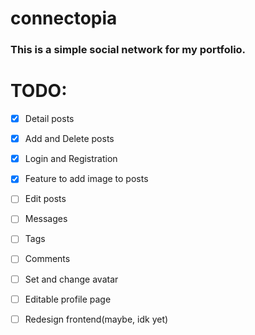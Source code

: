 # connectopia

### This is a simple social network for my portfolio. 

# TODO:
- [x] Detail posts
- [x] Add and Delete posts
- [x] Login and Registration
- [x] Feature to add image to posts
- [ ] Edit posts
- [ ] Messages
- [ ] Tags
- [ ] Comments
- [ ] Set and change avatar
- [ ] Editable profile page
- [ ] Redesign frontend(maybe, idk yet)

